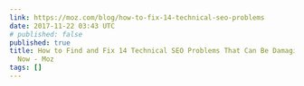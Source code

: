 ```yaml
---
link: https://moz.com/blog/how-to-fix-14-technical-seo-problems
date: 2017-11-22 03:43 UTC
# published: false
published: true
title: How to Find and Fix 14 Technical SEO Problems That Can Be Damaging Your Site
  Now - Moz
tags: []
---
```



